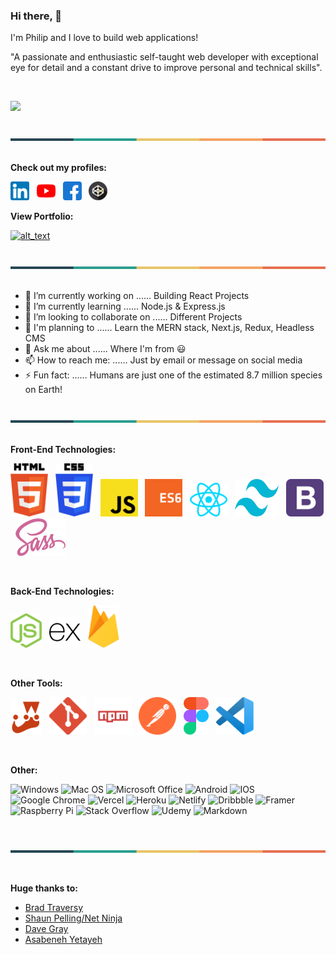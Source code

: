 ### Hi there, 👋

I'm Philip and I love to build web applications! 

"A passionate and enthusiastic self-taught web developer with exceptional eye for detail and a constant drive to improve personal and technical skills".

&nbsp;

![](https://komarev.com/ghpvc/?username=philipHinch&style=for-the-badge&color=blueviolet)

&nbsp;
![This is an image](https://raw.githubusercontent.com/philipHinch/underline/main/underline.png)
&nbsp;

**Check out my profiles:**

[<img src="/assets/linkedin.png" width="30" title="LinkedIn">](https://www.linkedin.com/in/philip-hinchsliff/) &nbsp; [<img src="/assets/youtube.png" width="30" title="YouTube">](https://www.youtube.com/channel/UCjHdpf8Osw8L3yqh67-4YVg) &nbsp; [<img src="/assets/facebook.png" width="30" title="Facebook">](https://www.facebook.com/philiphinchsliff/) &nbsp; [<img src="/assets/codepen.png" width="30" title="Codepen">](https://codepen.io/neo90sr)

**View Portfolio:**

[<img alt="alt_text" width="120px" src="https://raw.githubusercontent.com/philipHinch/modern-portfolio/main/src/assets/previews/modern_portfolio_wide.png" />](https://philiphinchsliff.vercel.app/)

&nbsp;
![This is an image](https://raw.githubusercontent.com/philipHinch/underline/main/underline.png)
&nbsp;

- 🔭 I’m currently working on ...... Building React Projects
- 🌱 I’m currently learning ...... Node.js & Express.js
- 👯 I’m looking to collaborate on ...... Different Projects
- 🔨 I'm planning to ...... Learn the MERN stack, Next.js, Redux, Headless CMS
- 💬 Ask me about ...... Where I'm from :smiley:
- 📫 How to reach me: ...... Just by email or message on social media 
- ⚡ Fun fact: ...... Humans are just one of the estimated 8.7 million species on Earth!

&nbsp;
![This is an image](https://raw.githubusercontent.com/philipHinch/underline/main/underline.png)
&nbsp;


**Front-End Technologies:**
<div>
<img src="/assets/htmllogo.svg" width="60" title="HTML 5"> &nbsp; <img src="/assets/csslogo.svg" width="60" title="CSS 3"> &nbsp; <img src="/assets/jslogo.svg" width="60" title="JavaScript"> &nbsp; <img src="/assets/es6logo.svg" width="60" title="ES6+"> &nbsp; <img src="/assets/react.svg" width="60" title="React"> &nbsp; <img src="/assets/tailwind.svg" width="70" height="60" title="Tailwind CSS"> &nbsp; <img src="/assets/bootstraplogo.svg" width="60" title="Bootstrap 5"> &nbsp; <img src="/assets/sasslogo.svg" width="80" title="Sass">
 </div>
 
 &nbsp;

**Back-End Technologies:**
<div>
<img src="/assets/node.svg" width="50" title="Node"> &nbsp; <img src="/assets/express.svg" width="50" title="Express"> &nbsp; <img src="/assets/firebase.svg" width="50" title="Firebase"> 
</div>

&nbsp;

**Other Tools:**
<div>
<img src="/assets/jestlogo.svg" width="50" title="Jest"> &nbsp; <img src="/assets/gitlogo.png" width="60" title="Git"> &nbsp; <img src="/assets/npmicon.svg" width="60" title="npm"> &nbsp; <img src="/assets/postman.svg" width="60" title="Postman"> &nbsp; <img src="/assets/figmalogo.svg" width="40" title="Figma"> &nbsp; <img src="/assets/vscodelogo.svg" width="60" title="VS Code">
</div>

&nbsp;

**Other:**
<br>

![Windows](https://img.shields.io/badge/Windows-0078D6?style=for-the-badge&logo=windows&logoColor=white) 	![Mac OS](https://img.shields.io/badge/mac%20os-000000?style=for-the-badge&logo=macos&logoColor=F0F0F0) ![Microsoft Office](https://img.shields.io/badge/Microsoft_Office-D83B01?style=for-the-badge&logo=microsoft-office&logoColor=white) ![Android](https://img.shields.io/badge/Android-3DDC84?style=for-the-badge&logo=android&logoColor=white) ![IOS](https://img.shields.io/badge/iOS-000000?style=for-the-badge&logo=ios&logoColor=white)	![Google Chrome](https://img.shields.io/badge/Google%20Chrome-4285F4?style=for-the-badge&logo=GoogleChrome&logoColor=white) ![Vercel](https://img.shields.io/badge/vercel-%23000000.svg?style=for-the-badge&logo=vercel&logoColor=white) 	![Heroku](https://img.shields.io/badge/heroku-%23430098.svg?style=for-the-badge&logo=heroku&logoColor=white) 	![Netlify](https://img.shields.io/badge/netlify-%23000000.svg?style=for-the-badge&logo=netlify&logoColor=#00C7B7) ![Dribbble](https://img.shields.io/badge/Dribbble-EA4C89?style=for-the-badge&logo=dribbble&logoColor=white) ![Framer](https://img.shields.io/badge/Framer-black?style=for-the-badge&logo=framer&logoColor=blue) ![Raspberry Pi](https://img.shields.io/badge/-RaspberryPi-C51A4A?style=for-the-badge&logo=Raspberry-Pi) ![Stack Overflow](https://img.shields.io/badge/-Stackoverflow-FE7A16?style=for-the-badge&logo=stack-overflow&logoColor=white) ![Udemy](https://img.shields.io/badge/Udemy-A435F0?style=for-the-badge&logo=Udemy&logoColor=white) ![Markdown](https://img.shields.io/badge/markdown-%23000000.svg?style=for-the-badge&logo=markdown&logoColor=white)

&nbsp;

![This is an image](https://raw.githubusercontent.com/philipHinch/underline/main/underline.png)

&nbsp;


**Huge thanks to:**

- [Brad Traversy](https://github.com/bradtraversy) 
- [Shaun Pelling/Net Ninja](https://github.com/iamshaunjp) 
- [Dave Gray](https://github.com/gitdagray) 
- [Asabeneh Yetayeh](https://github.com/Asabeneh)






